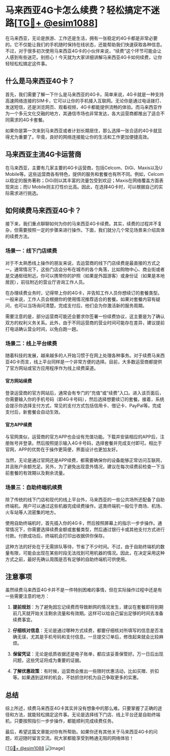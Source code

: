# 马来西亚4G卡怎么续费？轻松搞定不迷路[[TG💪+ @esim1088](https://t.me/s/esim1088)]

在马来西亚，无论是旅游、工作还是生活，拥有一张稳定的4G卡都是非常必要的。它不仅能让我们的手机随时保持在线状态，还能帮助我们快速获取各种信息。不过，对于很多初次使用马来西亚4G卡的小伙伴来说，“续费”这个环节可能会让人感到有些迷茫。别担心！今天就为大家详细讲解马来西亚4G卡如何续费，让你轻轻松松搞定这件事。

## 什么是马来西亚4G卡？

首先，我们需要了解一下什么是马来西亚的4G卡。简单来说，4G卡就是一种支持高速网络连接的SIM卡，它可以让你的手机接入互联网。无论你是通过电话拨打、发送短信，还是浏览网页、观看视频，4G卡都能提供流畅的体验。而马来西亚作为一个多元文化交融的地方，其通信市场也非常发达，各大运营商都推出了适合不同需求的4G卡套餐。

如果你是第一次来到马来西亚或者计划长期居住，那么选择一张合适的4G卡就显得尤为重要了。毕竟，良好的网络连接能让你的生活和工作更加便捷高效。

## 马来西亚主流4G卡运营商

在马来西亚，主要有几家主要的4G卡运营商，包括Celcom、DiGi、Maxis以及U Mobile等。这些运营商各有特色，提供的服务和套餐也有所不同。例如，Celcom以稳定的服务著称；DiGi则以其丰富的流量包受到欢迎；Maxis在网络覆盖方面表现突出；而U Mobile则主打性价比高。因此，在选择4G卡时，可以根据自己的实际需求进行挑选。

## 如何续费马来西亚4G卡？

接下来，我们重点聊聊如何为你的马来西亚4G卡续费。其实，续费的过程并不复杂，但需要按照一定的步骤来进行操作。下面，我们就分几个常见场景来介绍具体的续费方法。

### 场景一：线下门店续费

对于不太熟悉线上操作的朋友来说，去运营商的线下门店续费是最直接的方式之一。通常情况下，这些门店会分布在城市的各个角落，比如购物中心、商业街或者是交通枢纽附近。你可以携带你的护照（如果是外国游客）或身份证（如果是本地居民），前往附近的营业厅咨询工作人员。

在办理续费业务时，记得带上你的4G卡，并告知工作人员你想续订的套餐类型。一般来说，工作人员会根据你的使用情况推荐适合的套餐。如果对套餐内容有疑问，也可以当场询问清楚。完成支付后，他们会为你激活新的服务周期。

需要注意的是，部分运营商可能还会要求你签署一份续费协议，这主要是为了确认双方的权利义务关系。此外，由于不同运营商的营业时间可能存在差异，建议提前打电话确认营业时间，以免白跑一趟。

### 场景二：线上平台续费

随着科技的发展，越来越多的人开始习惯于在网上处理各种事务。对于续费马来西亚4G卡而言，线上平台同样是一个非常方便的选择。目前，大多数运营商都提供了官方网站或官方应用程序作为线上续费渠道。

#### 官方网站续费

登录运营商的官方网站后，通常会有专门的“充值”或“续费”入口。进入该页面后，你需要输入你的手机号码（即4G卡号码），然后选择想要续订的套餐。接着，系统会提示你选择支付方式，常见的支付方式包括信用卡、借记卡、PayPal等。完成支付后，新套餐会自动生效。

#### 官方APP续费

与官网类似，运营商的官方APP也会设有充值功能。下载并安装相应的APP后，注册账号并登录。然后按照提示输入4G卡号码，选择套餐并完成支付即可。相比于官网，APP的优势在于操作更简便，界面设计也更加友好。

当然，无论是通过官网还是APP续费，都需要确保你的设备能够正常访问互联网，并且账户余额充足。另外，为了避免出现意外情况，建议在每次续费前检查一下当前套餐的有效期以及剩余流量。

### 场景三：自助终端机续费

除了传统的线下门店和现代的线上平台外，马来西亚的一些公共场所还配备了自助终端机，用户可以通过这些机器完成续费操作。这类终端机一般位于商场、机场、火车站等人流密集的地方。

使用自助终端机时，首先插入你的4G卡，然后按照屏幕上的指示一步步操作。通常情况下，你需要选择续费金额或套餐类型，然后通过银行卡或其他支付方式进行付款。付款成功后，终端机会打印出收据供你保存。

这种方法的好处在于无需排队等待，节省了不少时间。不过，由于自助终端机的数量有限，可能会出现在某些时段无法找到可用机器的情况。因此，在决定采用这种方式之前，最好先确认周围是否有足够的自助终端机可供使用。

## 注意事项

虽然续费马来西亚4G卡并不是一件特别困难的事情，但在实际操作过程中还是有一些需要注意的地方：

1. **提前规划**：为了避免因忘记续费而导致断网的情况发生，建议在套餐即将到期前几天就开始关注剩余流量和有效期。这样可以给自己留出足够的时间去准备续费事宜。
   
2. **仔细核对信息**：无论是通过哪种方式续费，都要仔细核对所填写的信息是否准确无误，尤其是手机号码和支付信息。一旦提交订单后，修改起来就会比较麻烦。

3. **保留凭证**：无论是纸质收据还是电子账单，都应该妥善保管好。万一日后出现问题，这些凭证将成为重要的证据。

4. **了解优惠政策**：有时候，运营商会推出一些限时优惠活动，比如买赠、折扣等。如果遇到这样的机会，不妨抓住时机为自己争取更多的实惠。

## 总结

综上所述，续费马来西亚4G卡其实并没有想象中的那么难。只要掌握了正确的途径和方法，就能轻松搞定这件事。无论是选择线下门店、线上平台还是自助终端机，只要按照指引一步步操作，都能顺利完成续费任务。

最后，希望这篇文章能对你有所帮助。如果你还有其他关于马来西亚4G卡的问题，欢迎随时留言交流。祝大家都能享受到畅通无阻的网络体验！

[[TG💪+ @esim1088](https://t.me/s/esim1088) ![Image](https://i.postimg.cc/4NQfJmqS/Snipaste-2025-05-13-00-14-12.png)]
